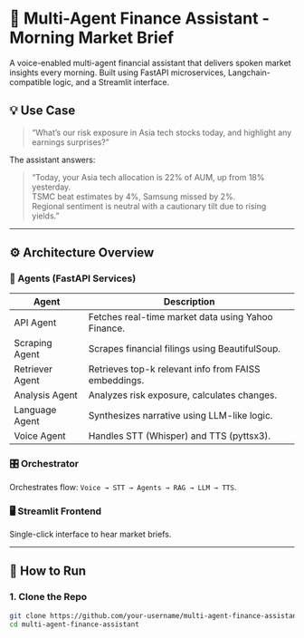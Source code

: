 # 🎯 Multi-Agent Finance Assistant - Morning Market Brief

A voice-enabled multi-agent financial assistant that delivers spoken market insights every morning. Built using FastAPI microservices, Langchain-compatible logic, and a Streamlit interface.

## 💡 Use Case
> “What’s our risk exposure in Asia tech stocks today, and highlight any earnings surprises?”

The assistant answers:
> “Today, your Asia tech allocation is 22% of AUM, up from 18% yesterday.  
> TSMC beat estimates by 4%, Samsung missed by 2%.  
> Regional sentiment is neutral with a cautionary tilt due to rising yields.”

---

## ⚙️ Architecture Overview

### 🧠 Agents (FastAPI Services)
| Agent            | Description |
|------------------|-------------|
| API Agent        | Fetches real-time market data using Yahoo Finance. |
| Scraping Agent   | Scrapes financial filings using BeautifulSoup. |
| Retriever Agent  | Retrieves top-k relevant info from FAISS embeddings. |
| Analysis Agent   | Analyzes risk exposure, calculates changes. |
| Language Agent   | Synthesizes narrative using LLM-like logic. |
| Voice Agent      | Handles STT (Whisper) and TTS (pyttsx3). |

### 🎛️ Orchestrator
Orchestrates flow: `Voice → STT → Agents → RAG → LLM → TTS`.

### 🖥️ Streamlit Frontend
Single-click interface to hear market briefs.

---

## 🧪 How to Run

### 1. Clone the Repo
```bash
git clone https://github.com/your-username/multi-agent-finance-assistant.git
cd multi-agent-finance-assistant
